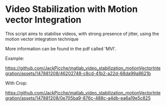 # Video Stabilization with Motion vector Integration
This script aims to stabilise videos, with strong presence of jitter, using the motion vector integration technique

More information can be found in the pdf called 'MVI'.

Example:


https://github.com/JackPicche/matlab_video_stabilization_motionVectorIntegration/assets/147881208/46202748-c8cd-41b2-a22d-68da99a8621b


With Crop:


https://github.com/JackPicche/matlab_video_stabilization_motionVectorIntegration/assets/147881208/0e705ba9-876c-488c-a4db-ea6a19e5c825

